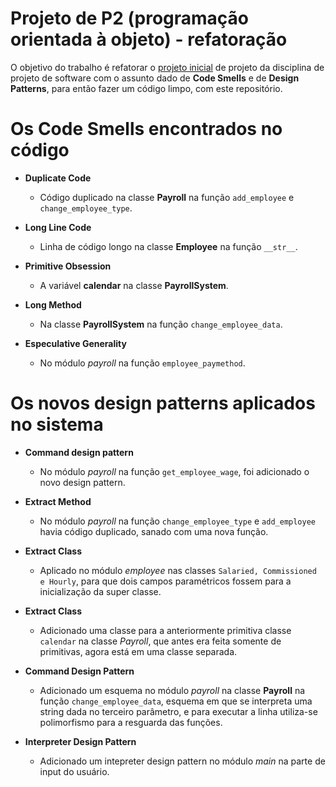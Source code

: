 # Projeto de P2 (programação orientada à objeto) - refatoração

O objetivo do trabalho é refatorar o [projeto inicial] de projeto da disciplina de projeto de software com o assunto dado de **Code Smells** e de **Design Patterns**, para então fazer um código limpo, com este repositório.

[projeto inicial]: <https://github.com/ghastcmd/projeto-p2>

# Os Code Smells encontrados no código

- **Duplicate Code**
  - Código duplicado na classe **Payroll** na função `add_employee` e `change_employee_type`.

- **Long Line Code** 
  - Linha de código longo na classe **Employee** na função `__str__`.

- **Primitive Obsession**
  - A variável **calendar** na classe **PayrollSystem**.

- **Long Method**
  - Na classe **PayrollSystem** na função `change_employee_data`.

- **Especulative Generality**
  - No módulo *payroll* na função `employee_paymethod`.

# Os novos design patterns aplicados no sistema

- **Command design pattern**
  - No módulo *payroll* na função `get_employee_wage`, foi adicionado o novo design pattern.

- **Extract Method**
  - No módulo *payroll* na função `change_employee_type` e `add_employee` havia código duplicado, sanado com uma nova função.

- **Extract Class**
  - Aplicado no módulo *employee* nas classes `Salaried, Commissioned e Hourly`, para que dois campos paramétricos fossem para a inicialização da super classe.

- **Extract Class**
  - Adicionado uma classe para a anteriormente primitiva classe `calendar` na classe *Payroll*, que antes era feita somente de primitivas, agora está em uma classe separada.

- **Command Design Pattern**
  - Adicionado um esquema no módulo *payroll* na classe **Payroll** na função `change_employee_data`, esquema em que se interpreta uma string dada no terceiro parâmetro, e para executar a linha utiliza-se polimorfismo para a resguarda das funções.

- **Interpreter Design Pattern**
  - Adicionado um intepreter design pattern no módulo *main* na parte de input do usuário.